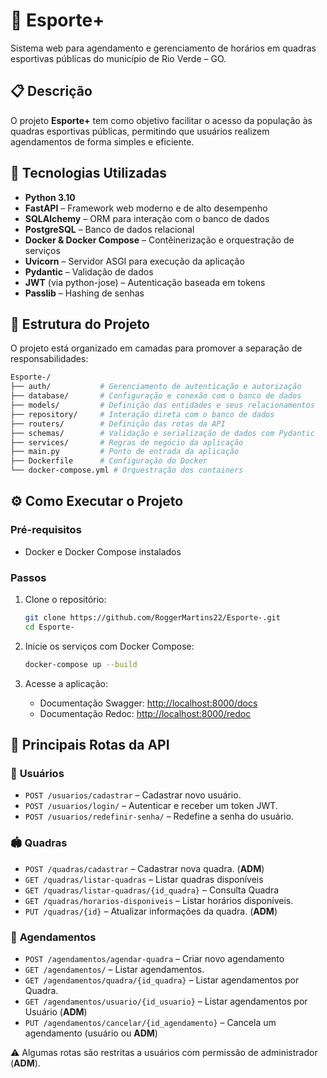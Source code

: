 # 🏀 Esporte+

Sistema web para agendamento e gerenciamento de horários em quadras esportivas públicas do município de Rio Verde – GO.

## 📋 Descrição
O projeto **Esporte+** tem como objetivo facilitar o acesso da população às quadras esportivas públicas, permitindo que usuários realizem agendamentos de forma simples e eficiente.

## 🚀 Tecnologias Utilizadas
- **Python 3.10**
- **FastAPI** – Framework web moderno e de alto desempenho
- **SQLAlchemy** – ORM para interação com o banco de dados
- **PostgreSQL** – Banco de dados relacional
- **Docker & Docker Compose** – Contêinerização e orquestração de serviços
- **Uvicorn** – Servidor ASGI para execução da aplicação
- **Pydantic** – Validação de dados
- **JWT** (via python-jose) – Autenticação baseada em tokens
- **Passlib** – Hashing de senhas

## 🧱 Estrutura do Projeto
O projeto está organizado em camadas para promover a separação de responsabilidades:

```bash
Esporte-/
├── auth/           # Gerenciamento de autenticação e autorização
├── database/       # Configuração e conexão com o banco de dados
├── models/         # Definição das entidades e seus relacionamentos
├── repository/     # Interação direta com o banco de dados
├── routers/        # Definição das rotas da API
├── schemas/        # Validação e serialização de dados com Pydantic
├── services/       # Regras de negócio da aplicação
├── main.py         # Ponto de entrada da aplicação
├── Dockerfile      # Configuração do Docker
└── docker-compose.yml # Orquestração dos containers
```

## ⚙️ Como Executar o Projeto

### Pré-requisitos
- Docker e Docker Compose instalados

### Passos
1. Clone o repositório:
    ```bash
    git clone https://github.com/RoggerMartins22/Esporte-.git
    cd Esporte-
    ```

2. Inicie os serviços com Docker Compose:
    ```bash
    docker-compose up --build
    ```

3. Acesse a aplicação:
   - Documentação Swagger: [http://localhost:8000/docs](http://localhost:8000/docs)
   - Documentação Redoc: [http://localhost:8000/redoc](http://localhost:8000/redoc)

## 📡 Principais Rotas da API

### 👤 **Usuários**
- `POST /usuarios/cadastrar` – Cadastrar novo usuário.
- `POST /usuarios/login/` – Autenticar e receber um token JWT.
- `POST /usuarios/redefinir-senha/` – Redefine a senha do usuário.

### 🏟️ **Quadras**
- `POST /quadras/cadastrar` – Cadastrar nova quadra. (**ADM**)
- `GET /quadras/listar-quadras` – Listar quadras disponíveis
- `GET /quadras/listar-quadras/{id_quadra}` – Consulta Quadra
- `GET /quadras/horarios-disponiveis` – Listar horários disponíveis.
- `PUT /quadras/{id}` – Atualizar informações da quadra. (**ADM**)

### 📅 **Agendamentos**
- `POST /agendamentos/agendar-quadra` – Criar novo agendamento
- `GET /agendamentos/` – Listar agendamentos.
- `GET /agendamentos/quadra/{id_quadra}` – Listar agendamentos por Quadra.
- `GET /agendamentos/usuario/{id_usuario}` – Listar agendamentos por Usuário (**ADM**)
- `PUT /agendamentos/cancelar/{id_agendamento}` – Cancela um agendamento (usuário ou **ADM**)

⚠️ Algumas rotas são restritas a usuários com permissão de administrador (**ADM**).
